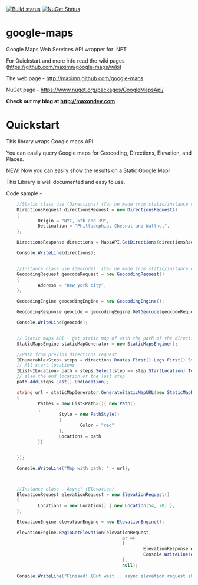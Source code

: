 [![Build status](https://ci.appveyor.com/api/projects/status/gkr2dk9uw35cg7ex?svg=true)](https://ci.appveyor.com/project/maximn/google-maps)
[![NuGet Status](https://img.shields.io/nuget/v/GoogleMapsApi.svg)](https://www.nuget.org/packages/GoogleMapsApi/)

google-maps
===========

Google Maps Web Services API wrapper for .NET

For Quickstart and more info read the wiki pages (https://github.com/maximn/google-maps/wiki)

The web page - http://maximn.github.com/google-maps

NuGet page - https://www.nuget.org/packages/GoogleMapsApi/


**Check out my blog at http://maxondev.com**

# Quickstart

This library wraps Google maps API.

You can easily query Google maps for Geocoding, Directions, Elevation, and Places.

NEW! Now you can easily show the results on a Static Google Map!

This Library is well documented and easy to use.

Code sample -
``` C#
	//Static class use (Directions) (Can be made from static/instance class)
	DirectionsRequest directionsRequest = new DirectionsRequest()
	{
			Origin = "NYC, 5th and 39",
			Destination = "Philladephia, Chesnut and Wallnut",
	};

	DirectionsResponse directions = MapsAPI.GetDirections(directionsRequest);

	Console.WriteLine(directions);


	//Instance class use (Geocode)  (Can be made from static/instance class)
	GeocodingRequest geocodeRequest = new GeocodingRequest()
	{
			Address = "new york city",
	};

	GeocodingEngine geocodingEngine = new GeocodingEngine();

	GeocodingResponse geocode = geocodingEngine.GetGeocode(geocodeRequest);

	Console.WriteLine(geocode);


	// Static maps API - get static map of with the path of the directions request
	StaticMapsEngine staticMapGenerator = new StaticMapsEngine();

	//Path from previos directions request
	IEnumerable<Step> steps = directions.Routes.First().Legs.First().Steps;
	// All start locations
	IList<ILocation> path = steps.Select(step => step.StartLocation).ToList<ILocation>();
	// also the end location of the last step
	path.Add(steps.Last().EndLocation);

	string url = staticMapGenerator.GenerateStaticMapURL(new StaticMapRequest(new Location(40.38742, -74.55366), 9, new ImageSize(800, 400))
	{
			Pathes = new List<Path>(){ new Path()
			{
					Style = new PathStyle()
					{
							Color = "red"
					},
					Locations = path
			}}


	});

	Console.WriteLine("Map with path: " + url);



	//Instance class - Async! (Elevation)
	ElevationRequest elevationRequest = new ElevationRequest()
	{
			Locations = new Location[] { new Location(54, 78) },
	};

	ElevationEngine elevationEngine = new ElevationEngine();

	elevationEngine.BeginGetElevation(elevationRequest,
											ar =>
											{
													ElevationResponse elevation = elevationEngine.EndGetElevation(ar);
													Console.WriteLine(elevation);
											},
											null);

	Console.WriteLine("Finised! (But wait .. async elevation request should get response soon)");
	
	
```
